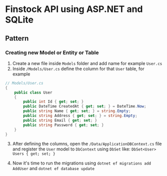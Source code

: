 # Finstock API using ASP.NET and SQLite

## Pattern

### Creating new Model or Entity or Table

1. Create a new file inside `Models` folder and add name for example `User.cs`
2. Inside `/Models/User.cs` define the column for that `User` table, for example

```cs
// Models/User.cs
{
    public class User
    {
        public int Id { get; set; }
        public DateTime CreatedAt { get; set; } = DateTime.Now;
        public string Name { get; set; } = string.Empty;
        public string Address { get; set; } = string.Empty;
        public string Email { get; set; }
        public string Password { get; set; }
    }
}
```

3. After defining the columns, open the `/Data/ApplicationDBContext.cs` file and register the `User` model to `DbContext` using `DbSet` like: `DbSet<User> Users { get; set; }`

4. Now it's time to run the migrations using `dotnet ef migrations add AddUser` and `dotnet ef database update`